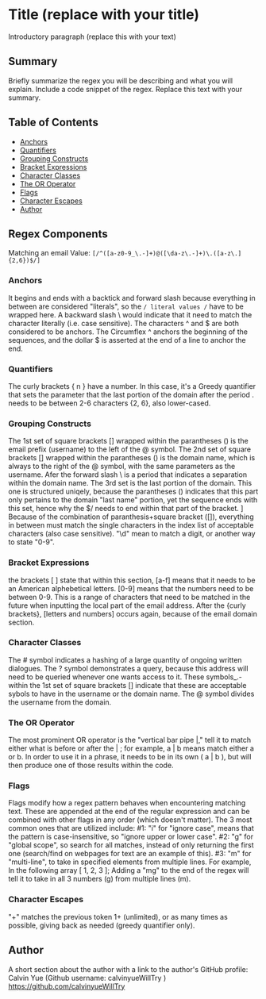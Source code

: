 # Title (replace with your title)

Introductory paragraph (replace this with your text)

## Summary

Briefly summarize the regex you will be describing and what you will explain. Include a code snippet of the regex. Replace this text with your summary.

## Table of Contents

- [Anchors](#anchors)
- [Quantifiers](#quantifiers)
- [Grouping Constructs](#grouping-constructs)
- [Bracket Expressions](#bracket-expressions)
- [Character Classes](#character-classes)
- [The OR Operator](#the-or-operator)
- [Flags](#flags)
- [Character Escapes](#character-escapes)
- [Author](#author)

## Regex Components
Matching an email Value: `[/^([a-z0-9_\.-]+)@([\da-z\.-]+)\.([a-z\.]{2,6})$/]`
### Anchors
It begins and ends with a backtick and forward slash because everything in between are considered "literals", so the `/ literal values /` have to be wrapped here.
A backward slash \ would indicate that it need to match the character literally (i.e. case sensitive).
The characters ^ and $ are both considered to be anchors.  The Circumflex ^ anchors the beginning of the sequences, and the dollar $ is asserted at the end of a line to anchor the end.
### Quantifiers
The curly brackets { n } have a number. In this case, it's a Greedy quantifier that sets the parameter that the last portion of the domain after the period . needs to be between 2-6 characters {2, 6}, also lower-cased.
### Grouping Constructs
The 1st set of square brackets [] wrapped within the parantheses () is the email prefix (username) to the left of the @ symbol. The 2nd set of square brackets [] wrapped within the parantheses () is the domain name, which is always to the right of the @ symbol, with the same parameters as the username. Afer the forward slash \ is a period that indicates a separation within the domain name. The 3rd set is the last portion of the domain. This one is structured uniqely, because the parantheses () indicates that this part only pertains to the domain "last name" portion, yet the sequence ends with this set, hence why the $/ needs to end within that part of the bracket. ] 
Because of the combination of paranthesis+square bracket ([]), everything in between must match the single characters in the index list of acceptable characters (also case sensitive). 
"\d" mean to match a digit, or another way to state "0-9". 
### Bracket Expressions
the brackets [ ] state that within this section, [a-f] means that it needs to be an American alphebetical letters. [0-9] means that the numbers need to be between 0-9.
This is a range of characters that need to be matched in the future when inputting the local part of the email address.
After the {curly brackets}, [letters and numbers] occurs again, because of the email domain section. 
### Character Classes
The # symbol indicates a hashing of a large quantity of ongoing written dialogues.
The ? symbol demonstrates a query, because this address will need to be queried whenever one wants access to it. 
These symbols_\.- within the 1st set of square brackets [] indicate that these are acceptable sybols to have in the username or the domain name. 
The @ symbol divides the username from the domain. 
### The OR Operator
The most prominent OR operator is the "vertical bar pipe |," tell it to match either what is before or after the | ; for example, a | b means match either a or b. In order to use it in a phrase, it needs to be in its own ( a | b ), but will then produce one of those results within the code.
### Flags
Flags modify how a regex pattern behaves when encountering matching text. These are appended at the end of the regular expression and can be combined with other flags in any order (which doesn't matter). The 3 most common ones that are utilized include: #1: "i" for "ignore case", means that the pattern is case-insensitive, so "ignore upper or lower case". #2: "g" for "global scope", so search for all matches, instead of only returning the first one (search/find on webpages for text are an example of this). #3: "m" for "multi-line", to take in specified elements from multiple lines. For example, In the following array
[ 1,
2,
3 ];
Adding a "mg" to the end of the regex will tell it to take in all 3 numbers (g) from multiple lines (m). 
### Character Escapes
"+" matches the previous token 1+ (unlimited), or as many times as possible, giving back as needed (greedy quantifier only). 
## Author
A short section about the author with a link to the author's GitHub profile:
Calvin Yue 
(Github username: calvinyueWillTry )
https://github.com/calvinyueWillTry 